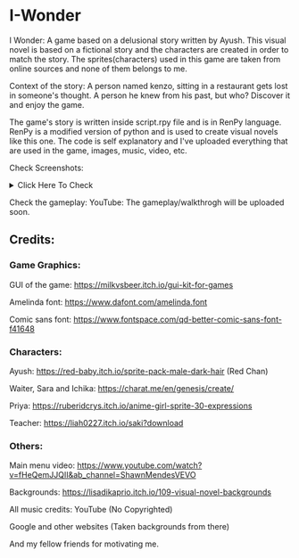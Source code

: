 # I-Wonder
I Wonder:
A game based on a delusional story written by Ayush. This visual novel is based on a fictional story and the characters are created in order to match the story. The sprites(characters) used in this game are taken from online sources and none of them belongs to me.

Context of the story: A person named kenzo, sitting in a restaurant gets lost in someone's thought. A person he knew from his past, but who? Discover it and enjoy the game.

The game's story is written inside script.rpy file and is in RenPy language. RenPy is a modified version of python and is used to create visual novels like this one. The code is self explanatory and I've uploaded everything that are used in the game, images, music, video, etc.

Check Screenshots:
<details>
  <summary>Click Here To Check</summary>
  <img src="https://user-images.githubusercontent.com/119154806/230674696-a1169c91-b0e7-4885-9e2f-a0d6819acf7d.png" name="Screenshot_20230408015346">
  <img src="https://user-images.githubusercontent.com/119154806/230674700-4ff96a4d-da93-4290-a6d9-f37a6d24645c.png" name="Screenshot_20230408015357">
  <img src="https://user-images.githubusercontent.com/119154806/230674703-dd26825a-dc28-4239-b06b-0bd60afb67ed.png" name="Screenshot_20230408015408">
  <img src="https://user-images.githubusercontent.com/119154806/230674707-1ce905a2-1364-4611-9256-f167bc7966d1.png" name="Screenshot_20230408015423">
  <img src="https://user-images.githubusercontent.com/119154806/230674710-f737b14c-e5c3-4a9d-827d-167712c8d20f.png" name="Screenshot_20230408015440">
  <img src="https://user-images.githubusercontent.com/119154806/230674719-8de88976-7416-4702-92c0-13a723f80b9f.png" name="Screenshot_20230408015503">
  <img src="https://user-images.githubusercontent.com/119154806/230674724-473b5da5-50c6-4e9c-bfcc-54e4829b5098.png" name="Screenshot_20230408015514">
  <img src="https://user-images.githubusercontent.com/119154806/230674726-8ca5138c-4974-49ab-ac61-c9233250e985.png" name="Screenshot_20230408015532">
  <img src="https://user-images.githubusercontent.com/119154806/230674730-fea1fb65-efa9-4cfa-9e58-18ada95ffdf1.png" name="Screenshot_20230408015633">
  <img src="https://user-images.githubusercontent.com/119154806/230674733-5ce3ba91-61ad-452a-8996-f48bb9f827d5.png" name="Screenshot_20230408015654">
</details>

Check the gameplay:
YouTube: The gameplay/walkthrogh will be uploaded soon.

## Credits:

### Game Graphics:

  GUI of the game: https://milkvsbeer.itch.io/gui-kit-for-games

  Amelinda font: https://www.dafont.com/amelinda.font

  Comic sans font: https://www.fontspace.com/qd-better-comic-sans-font-f41648


### Characters:
 
 Ayush: https://red-baby.itch.io/sprite-pack-male-dark-hair (Red Chan)

  Waiter, Sara and Ichika: https://charat.me/en/genesis/create/

  Priya: https://ruberidcrys.itch.io/anime-girl-sprite-30-expressions

  Teacher: https://liah0227.itch.io/saki?download


### Others:
 
 Main menu video: https://www.youtube.com/watch?v=fHeQemJJQII&ab_channel=ShawnMendesVEVO

  Backgrounds: https://lisadikaprio.itch.io/109-visual-novel-backgrounds

  All music credits: YouTube (No Copyrighted)

  Google and other websites (Taken backgrounds from there)

  And my fellow friends for motivating me.
